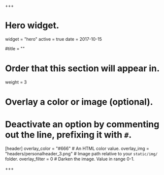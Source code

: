 +++
# Hero widget.
widget = "hero"
active = true
date = 2017-10-15

#title = ""

# Order that this section will appear in.
weight = 3

# Overlay a color or image (optional).
# Deactivate an option by commenting out the line, prefixing it with `#`.

[header]
overlay_color = "#666"  # An HTML color value.
  overlay_img = "headers/personalheader_3.png"  # Image path relative to your `static/img/` folder.
  overlay_filter = 0  # Darken the image. Value in range 0-1.

+++

